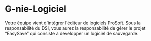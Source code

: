 # G-nie-Logiciel
Votre équipe vient d'intégrer l'éditeur de logiciels ProSoft. Sous la responsabilité du DSI, vous aurez la responsabilité de gérer le projet “EasySave” qui consiste à développer un logiciel de sauvegarde.
